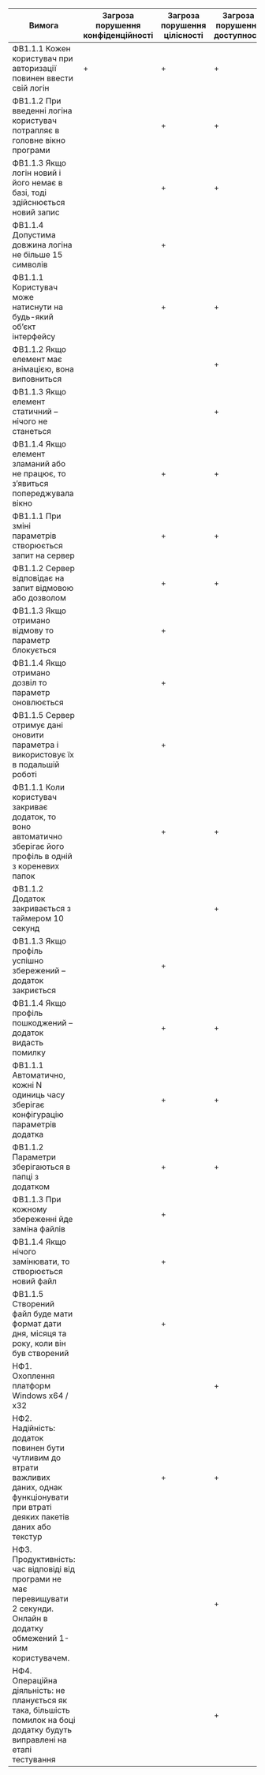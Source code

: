 | **Вимога**                                                                 | **Загроза порушення конфіденційності** | **Загроза порушення цілісності** | **Загроза порушення доступності** |
|---------------------------------------------------------------------------|---------------------------------------|----------------------------------|-----------------------------------|
| ФВ1.1.1 Кожен користувач при авторизації повинен ввести свій логін        | +                                     | +                                | +                                 |
| ФВ1.1.2 При введенні логіна користувач потрапляє в головне вікно програми |                                       | +                                | +                                 |
| ФВ1.1.3 Якщо логін новий і його немає в базі, тоді здійснюється новий запис|                                       | +                                | +                                 | +
| ФВ1.1.4 Допустима довжина логіна не більше 15 символів                    |                                       | +                                |                                   |
| ФВ1.1.1 Користувач може натиснути на будь-який об’єкт інтерфейсу          |                                       | +                                | +                                 |
| ФВ1.1.2 Якщо елемент має анімацією, вона виповниться                      |                                       |                                   | +                                 |
| ФВ1.1.3 Якщо елемент статичний – нічого не станеться                      |                                       |                                   | +                                 |
| ФВ1.1.4 Якщо елемент зламаний або не працює, то з’явиться попереджувала вікно |                                       | +                                | +                                 |
| ФВ1.1.1 При зміні параметрів створюється запит на сервер                  |                                       | +                                | +                                 |
| ФВ1.1.2 Сервер відповідає на запит відмовою або дозволом                  |                                       | +                                | +                                 |
| ФВ1.1.3 Якщо отримано відмову то параметр блокується                      |                                       | +                                |                                   |
| ФВ1.1.4 Якщо отримано дозвіл то параметр оновлюється                      |                                       | +                                |                                   |
| ФВ1.1.5 Сервер отримує дані оновити параметра і використовує їх в подальшій роботі |                                       | +                                |                                   |
| ФВ1.1.1 Коли користувач закриває додаток, то воно автоматично зберігає його профіль в одній з кореневих папок |                                       | +                                | +                                 |
| ФВ1.1.2 Додаток закривається з таймером 10 секунд                         |                                       |                                   | +                                 |
| ФВ1.1.3 Якщо профіль успішно збережений – додаток закриється              |                                       | +                                |                                   |
| ФВ1.1.4 Якщо профіль пошкоджений – додаток видасть помилку                |                                       | +                                | +                                 |
| ФВ1.1.1 Автоматично, кожні N одиниць часу зберігає конфігурацію параметрів додатка |                                       | +                                | +                                 |
| ФВ1.1.2 Параметри зберігаються в папці з додатком                         |                                       | +                                | +                                 |
| ФВ1.1.3 При кожному збереженні йде заміна файлів                          |                                       | +                                |                                   |
| ФВ1.1.4 Якщо нічого замінювати, то створюється новий файл                 |                                       | +                                |                                   |
| ФВ1.1.5 Створений файл буде мати формат дати дня, місяця та року, коли він був створений |                                       | +                                |                                   |
| НФ1. Охоплення платформ Windows x64 / x32                                |                                       |                                   | +                                 |
| НФ2. Надійність: додаток повинен бути чутливим до втрати важливих даних, однак функціонувати при втраті деяких пакетів даних або текстур |                                       | +                                | +                                 |
| НФ3. Продуктивність: час відповіді від програми не має перевищувати 2 секунди. Онлайн в додатку обмежений 1-ним користувачем. |                                       |                                   | +                                 |
| НФ4. Операційна діяльність: не планується як така, більшість помилок на боці додатку будуть виправлені на етапі тестування |                                       |                                   | +                                 |
